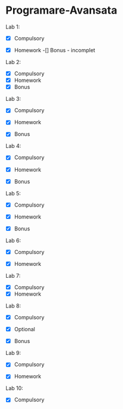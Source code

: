 # Programare-Avansata

Lab 1:
-[x] Compulsory
-[x] Homework
-[] Bonus - incomplet


Lab 2:
-[x] Compulsory
-[x] Homework
-[x] Bonus

Lab 3:
-[x] Compulsory
-[x] Homework
-[x] Bonus


Lab 4:
-[x] Compulsory
-[x] Homework
-[x] Bonus


Lab 5:
-[x] Compulsory
-[x] Homework
-[x] Bonus


Lab 6:
-[x] Compulsory
-[x] Homework


Lab 7:
-[x] Compulsory
-[x] Homework

Lab 8:
-[x] Compulsory
-[x] Optional
-[x] Bonus


Lab 9:
-[x] Compulsory
-[x] Homework


Lab 10:
-[x] Compulsory
